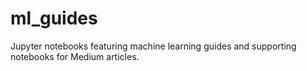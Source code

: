# ml_guides

Jupyter notebooks featuring machine learning guides and supporting notebooks for Medium articles.
